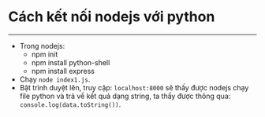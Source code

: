# Cách kết nối nodejs với python
---
- Trong nodejs:
    - npm init
    - npm install python-shell
    - npm install express
- Chạy `node index1.js`.
- Bật trình duyệt lên, truy cập: `localhost:8000` sẽ thấy được nodejs chạy file python và trả về kết quả dạng string, ta thấy được thông qua: `console.log(data.toString())`.